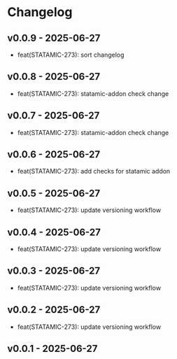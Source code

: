 # Changelog

## v0.0.9 - 2025-06-27
- feat(STATAMIC-273): sort changelog
## v0.0.8 - 2025-06-27
- feat(STATAMIC-273): statamic-addon check change

## v0.0.7 - 2025-06-27
- feat(STATAMIC-273): statamic-addon check change

## v0.0.6 - 2025-06-27
- feat(STATAMIC-273): add checks for statamic addon

## v0.0.5 - 2025-06-27
- feat(STATAMIC-273): update versioning workflow

## v0.0.4 - 2025-06-27
- feat(STATAMIC-273): update versioning workflow

## v0.0.3 - 2025-06-27
- feat(STATAMIC-273): update versioning workflow

## v0.0.2 - 2025-06-27
- feat(STATAMIC-273): update versioning workflow

## v0.0.1 - 2025-06-27


